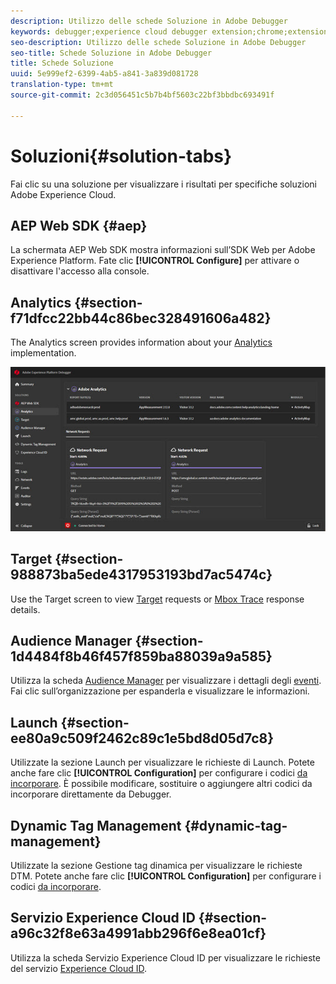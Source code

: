 ```yaml
---
description: Utilizzo delle schede Soluzione in Adobe Debugger
keywords: debugger;experience cloud debugger extension;chrome;extension;summary;clear;requests;solutions;solution;information;analytics;target;audience manager;media optimizer;amo;id service
seo-description: Utilizzo delle schede Soluzione in Adobe Debugger
seo-title: Schede Soluzione in Adobe Debugger
title: Schede Soluzione
uuid: 5e999ef2-6399-4ab5-a841-3a839d081728
translation-type: tm+mt
source-git-commit: 2c3d056451c5b7b4bf5603c22bf3bbdbc693491f

---
```



# Soluzioni{#solution-tabs}

Fai clic su una soluzione per visualizzare i risultati per specifiche soluzioni Adobe Experience Cloud.

## AEP Web SDK {#aep}

La schermata AEP Web SDK mostra informazioni sull’SDK Web per Adobe Experience Platform. Fate clic **[!UICONTROL Configure]** per attivare o disattivare l'accesso alla console.

## Analytics {#section-f71dfcc22bb44c86bec328491606a482}

The Analytics screen provides information about your [Analytics](https://docs.adobe.com/content/help/en/analytics/landing/home.html) implementation.

![](assets/analytics.jpg)

## Target {#section-988873ba5ede4317953193bd7ac5474c}

Use the Target screen to view [Target](https://docs.adobe.com/content/help/en/target/using/target-home.html) requests or [Mbox Trace](https://docs.adobe.com/content/help/en/target/using/activities/troubleshoot-activities/content-trouble.html) response details.

## Audience Manager {#section-1d4484f8b46f457f859ba88039a9a585}

Utilizza la scheda [Audience Manager](https://docs.adobe.com/content/help/en/audience-manager/user-guide/aam-home.html) per visualizzare i dettagli degli [eventi](https://docs.adobe.com/content/help/en/audience-manager/user-guide/api-and-sdk-code/dcs/dcs-event-calls/dcs-event-calls.html). Fai clic sull’organizzazione per espanderla e visualizzare le informazioni.

## Launch {#section-ee80a9c509f2462c89c1e5bd8d05d7c8}

Utilizzate la sezione Launch per visualizzare le richieste di Launch. Potete anche fare clic **[!UICONTROL Configuration]** per configurare i codici [da incorporare](https://docs.adobe.com/content/help/en/launch/using/reference/upgrade/link-dtm-embed-code.html). È possibile modificare, sostituire o aggiungere altri codici da incorporare direttamente da Debugger.

## Dynamic Tag Management {#dynamic-tag-management}

Utilizzate la sezione Gestione tag dinamica per visualizzare le richieste DTM. Potete anche fare clic **[!UICONTROL Configuration]** per configurare i codici [da incorporare](https://docs.adobe.com/content/help/en/dtm/using/client-side/code.html).

## Servizio Experience Cloud ID {#section-a96c32f8e63a4991abb296f6e8ea01cf}

Utilizza la scheda Servizio Experience Cloud ID per visualizzare le richieste del servizio [Experience Cloud ID](https://docs.adobe.com/content/help/en/id-service/using/home.html).